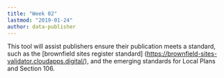 ```yaml
---
title: "Week 02"
lastmod: "2019-01-24"
author: data-publisher
---
```




This tool will assist publishers ensure their publication meets a standard, such as the [brownfield sites register standard] (https://brownfield-sites-validator.cloudapps.digital/), and the emerging standards for Local Plans and Section 106.
